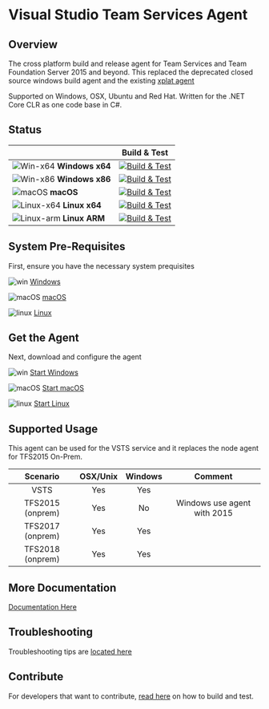 # Visual Studio Team Services Agent

## Overview

The cross platform build and release agent for Team Services and Team Foundation Server 2015 and beyond.  This replaced the deprecated closed source windows build agent and the existing [xplat agent](https://github.com/Microsoft/vso-agent)

Supported on Windows, OSX, Ubuntu and Red Hat.  Written for the .NET Core CLR as one code base in C#.


## Status

|   | Build & Test |
|---|:-----:|
|![Win-x64](docs/res/win_med.png) **Windows x64**|[![Build & Test][win-x64-build-badge]][win-x64-build]| 
|![Win-x86](docs/res/win_med.png) **Windows x86**|[![Build & Test][win-x86-build-badge]][win-x86-build]| 
|![macOS](docs/res/apple_med.png) **macOS**|[![Build & Test][macOS-build-badge]][macOS-build]| 
|![Linux-x64](docs/res/linux_med.png) **Linux x64**|[![Build & Test][linux-x64-build-badge]][linux-x64-build]|
|![Linux-arm](docs/res/linux_med.png) **Linux ARM**|[![Build & Test][linux-arm-build-badge]][linux-arm-build]|

[win-x64-build-badge]: https://mseng.visualstudio.com/pipelinetools/_apis/build/status/VSTS.Agent.CI-Windows?branchName=master
[win-x64-build]: https://mseng.visualstudio.com/PipelineTools/_build?_a=completed&definitionId=6916

[win-x86-build-badge]: https://mseng.visualstudio.com/pipelinetools/_apis/build/status/VSTS.Agent.CI-Windows?branchName=master
[win-x86-build]: https://mseng.visualstudio.com/PipelineTools/_build?_a=completed&definitionId=7491

[macOS-build-badge]: https://mseng.visualstudio.com/pipelinetools/_apis/build/status/VSTS.Agent.CI-MacOS?branchName=master
[macOS-build]: https://mseng.visualstudio.com/PipelineTools/_build?_a=completed&definitionId=6917

[linux-x64-build-badge]: https://mseng.visualstudio.com/pipelinetools/_apis/build/status/VSTS.Agent.CI-Linux?branchName=master
[linux-x64-build]: https://mseng.visualstudio.com/PipelineTools/_build?_a=completed&definitionId=6915

[linux-arm-build-badge]: https://mseng.visualstudio.com/pipelinetools/_apis/build/status/VSTS.Agent.CI-Linux?branchName=master
[linux-arm-build]: https://mseng.visualstudio.com/PipelineTools/_build?_a=completed&definitionId=7490

## System Pre-Requisites

First, ensure you have the necessary system prequisites

![win](docs/res/win_sm.png) [Windows](docs/start/envwin.md)    

![macOS](docs/res/apple_sm.png) [macOS](docs/start/envosx.md)    

![linux](docs/res/linux_sm.png) [Linux](docs/start/envlinux.md)    

## Get the Agent

Next, download and configure the agent

![win](docs/res/win_sm.png)  [Start Windows](https://www.visualstudio.com/en-us/docs/build/admin/agents/v2-windows)  

![macOS](docs/res/apple_sm.png)  [Start macOS](https://www.visualstudio.com/en-us/docs/build/admin/agents/v2-osx)  

![linux](docs/res/linux_sm.png)  [Start Linux](https://www.visualstudio.com/en-us/docs/build/admin/agents/v2-linux)  

## Supported Usage

This agent can be used for the VSTS service and it replaces the node agent for TFS2015 On-Prem.

| Scenario | OSX/Unix | Windows | Comment |
|:-------------:|:-----:|:-----:|:-----:|
| VSTS      |  Yes  | Yes   |
| TFS2015 (onprem)   |  Yes  | No    | Windows use agent with 2015 |
| TFS2017 (onprem)   |  Yes  | Yes    |  |
| TFS2018 (onprem)   |  Yes  | Yes    |  |

## More Documentation

[Documentation Here](https://aka.ms/tfbuild)

## Troubleshooting

Troubleshooting tips are [located here](docs/troubleshooting.md)

## Contribute

For developers that want to contribute, [read here](docs/contribute.md) on how to build and test.
